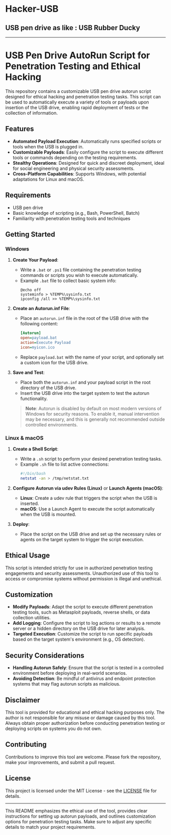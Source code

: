 # Hacker-USB
## USB pen drive as like : USB Rubber Ducky

---

# USB Pen Drive AutoRun Script for Penetration Testing and Ethical Hacking

This repository contains a customizable USB pen drive autorun script designed for ethical hacking and penetration testing tasks. This script can be used to automatically execute a variety of tools or payloads upon insertion of the USB drive, enabling rapid deployment of tests or the collection of information.

## Features

- **Automated Payload Execution**: Automatically runs specified scripts or tools when the USB is plugged in.
- **Customizable Payloads**: Easily configure the script to execute different tools or commands depending on the testing requirements.
- **Stealthy Operations**: Designed for quick and discreet deployment, ideal for social engineering and physical security assessments.
- **Cross-Platform Capabilities**: Supports Windows, with potential adaptations for Linux and macOS.

## Requirements

- USB pen drive
- Basic knowledge of scripting (e.g., Bash, PowerShell, Batch)
- Familiarity with penetration testing tools and techniques

## Getting Started

### Windows

1. **Create Your Payload**:
   - Write a `.bat` or `.ps1` file containing the penetration testing commands or scripts you wish to execute automatically.
   - Example `.bat` file to collect basic system info:
     ```batch
     @echo off
     systeminfo > %TEMP%\sysinfo.txt
     ipconfig /all >> %TEMP%\sysinfo.txt
     ```

2. **Create an Autorun.inf File**:
   - Place an `autorun.inf` file in the root of the USB drive with the following content:
     ```ini
     [Autorun]
     open=payload.bat
     action=Execute Payload
     icon=myicon.ico
     ```
   - Replace `payload.bat` with the name of your script, and optionally set a custom icon for the USB drive.

3. **Save and Test**:
   - Place both the `autorun.inf` and your payload script in the root directory of the USB drive.
   - Insert the USB drive into the target system to test the autorun functionality.

   > **Note**: Autorun is disabled by default on most modern versions of Windows for security reasons. To enable it, manual intervention may be necessary, and this is generally not recommended outside controlled environments.

### Linux & macOS

1. **Create a Shell Script**:
   - Write a `.sh` script to perform your desired penetration testing tasks.
   - Example `.sh` file to list active connections:
     ```bash
     #!/bin/bash
     netstat -an > /tmp/netstat.txt
     ```

2. **Configure Autorun via udev Rules (Linux)** or **Launch Agents (macOS)**:
   - **Linux**: Create a udev rule that triggers the script when the USB is inserted.
   - **macOS**: Use a Launch Agent to execute the script automatically when the USB is mounted.

3. **Deploy**:
   - Place the script on the USB drive and set up the necessary rules or agents on the target system to trigger the script execution.

## Ethical Usage

This script is intended strictly for use in authorized penetration testing engagements and security assessments. Unauthorized use of this tool to access or compromise systems without permission is illegal and unethical.

## Customization

- **Modify Payloads**: Adapt the script to execute different penetration testing tools, such as Metasploit payloads, reverse shells, or data collection utilities.
- **Add Logging**: Configure the script to log actions or results to a remote server or a hidden directory on the USB drive for later analysis.
- **Targeted Execution**: Customize the script to run specific payloads based on the target system's environment (e.g., OS detection).

## Security Considerations

- **Handling Autorun Safely**: Ensure that the script is tested in a controlled environment before deploying in real-world scenarios.
- **Avoiding Detection**: Be mindful of antivirus and endpoint protection systems that may flag autorun scripts as malicious.

## Disclaimer

This tool is provided for educational and ethical hacking purposes only. The author is not responsible for any misuse or damage caused by this tool. Always obtain proper authorization before conducting penetration testing or deploying scripts on systems you do not own.

## Contributing

Contributions to improve this tool are welcome. Please fork the repository, make your improvements, and submit a pull request.

## License

This project is licensed under the MIT License - see the [LICENSE](LICENSE) file for details.

---

This README emphasizes the ethical use of the tool, provides clear instructions for setting up autorun payloads, and outlines customization options for penetration testing tasks. Make sure to adjust any specific details to match your project requirements.
